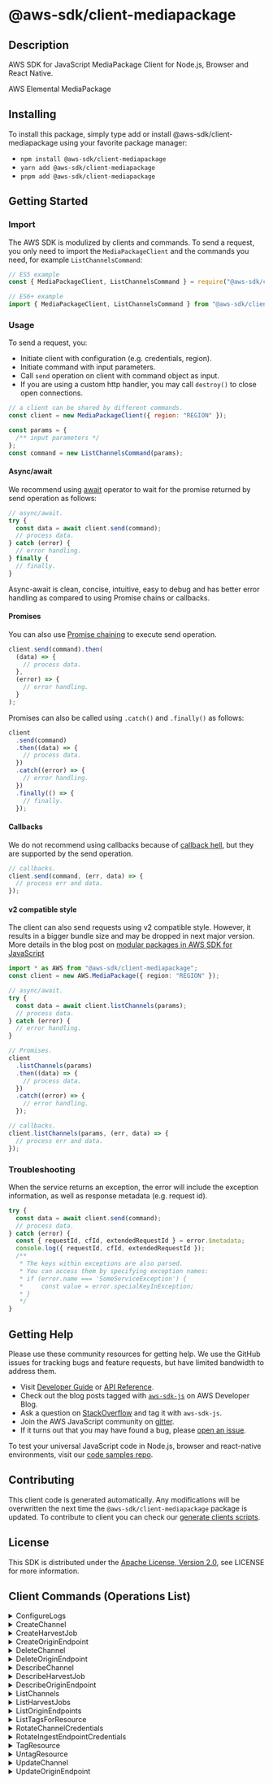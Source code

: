 <!-- generated file, do not edit directly -->

# @aws-sdk/client-mediapackage

## Description

AWS SDK for JavaScript MediaPackage Client for Node.js, Browser and React Native.

AWS Elemental MediaPackage

## Installing

To install this package, simply type add or install @aws-sdk/client-mediapackage
using your favorite package manager:

- `npm install @aws-sdk/client-mediapackage`
- `yarn add @aws-sdk/client-mediapackage`
- `pnpm add @aws-sdk/client-mediapackage`

## Getting Started

### Import

The AWS SDK is modulized by clients and commands.
To send a request, you only need to import the `MediaPackageClient` and
the commands you need, for example `ListChannelsCommand`:

```js
// ES5 example
const { MediaPackageClient, ListChannelsCommand } = require("@aws-sdk/client-mediapackage");
```

```ts
// ES6+ example
import { MediaPackageClient, ListChannelsCommand } from "@aws-sdk/client-mediapackage";
```

### Usage

To send a request, you:

- Initiate client with configuration (e.g. credentials, region).
- Initiate command with input parameters.
- Call `send` operation on client with command object as input.
- If you are using a custom http handler, you may call `destroy()` to close open connections.

```js
// a client can be shared by different commands.
const client = new MediaPackageClient({ region: "REGION" });

const params = {
  /** input parameters */
};
const command = new ListChannelsCommand(params);
```

#### Async/await

We recommend using [await](https://developer.mozilla.org/en-US/docs/Web/JavaScript/Reference/Operators/await)
operator to wait for the promise returned by send operation as follows:

```js
// async/await.
try {
  const data = await client.send(command);
  // process data.
} catch (error) {
  // error handling.
} finally {
  // finally.
}
```

Async-await is clean, concise, intuitive, easy to debug and has better error handling
as compared to using Promise chains or callbacks.

#### Promises

You can also use [Promise chaining](https://developer.mozilla.org/en-US/docs/Web/JavaScript/Guide/Using_promises#chaining)
to execute send operation.

```js
client.send(command).then(
  (data) => {
    // process data.
  },
  (error) => {
    // error handling.
  }
);
```

Promises can also be called using `.catch()` and `.finally()` as follows:

```js
client
  .send(command)
  .then((data) => {
    // process data.
  })
  .catch((error) => {
    // error handling.
  })
  .finally(() => {
    // finally.
  });
```

#### Callbacks

We do not recommend using callbacks because of [callback hell](http://callbackhell.com/),
but they are supported by the send operation.

```js
// callbacks.
client.send(command, (err, data) => {
  // process err and data.
});
```

#### v2 compatible style

The client can also send requests using v2 compatible style.
However, it results in a bigger bundle size and may be dropped in next major version. More details in the blog post
on [modular packages in AWS SDK for JavaScript](https://aws.amazon.com/blogs/developer/modular-packages-in-aws-sdk-for-javascript/)

```ts
import * as AWS from "@aws-sdk/client-mediapackage";
const client = new AWS.MediaPackage({ region: "REGION" });

// async/await.
try {
  const data = await client.listChannels(params);
  // process data.
} catch (error) {
  // error handling.
}

// Promises.
client
  .listChannels(params)
  .then((data) => {
    // process data.
  })
  .catch((error) => {
    // error handling.
  });

// callbacks.
client.listChannels(params, (err, data) => {
  // process err and data.
});
```

### Troubleshooting

When the service returns an exception, the error will include the exception information,
as well as response metadata (e.g. request id).

```js
try {
  const data = await client.send(command);
  // process data.
} catch (error) {
  const { requestId, cfId, extendedRequestId } = error.$metadata;
  console.log({ requestId, cfId, extendedRequestId });
  /**
   * The keys within exceptions are also parsed.
   * You can access them by specifying exception names:
   * if (error.name === 'SomeServiceException') {
   *     const value = error.specialKeyInException;
   * }
   */
}
```

## Getting Help

Please use these community resources for getting help.
We use the GitHub issues for tracking bugs and feature requests, but have limited bandwidth to address them.

- Visit [Developer Guide](https://docs.aws.amazon.com/sdk-for-javascript/v3/developer-guide/welcome.html)
  or [API Reference](https://docs.aws.amazon.com/AWSJavaScriptSDK/v3/latest/index.html).
- Check out the blog posts tagged with [`aws-sdk-js`](https://aws.amazon.com/blogs/developer/tag/aws-sdk-js/)
  on AWS Developer Blog.
- Ask a question on [StackOverflow](https://stackoverflow.com/questions/tagged/aws-sdk-js) and tag it with `aws-sdk-js`.
- Join the AWS JavaScript community on [gitter](https://gitter.im/aws/aws-sdk-js-v3).
- If it turns out that you may have found a bug, please [open an issue](https://github.com/aws/aws-sdk-js-v3/issues/new/choose).

To test your universal JavaScript code in Node.js, browser and react-native environments,
visit our [code samples repo](https://github.com/aws-samples/aws-sdk-js-tests).

## Contributing

This client code is generated automatically. Any modifications will be overwritten the next time the `@aws-sdk/client-mediapackage` package is updated.
To contribute to client you can check our [generate clients scripts](https://github.com/aws/aws-sdk-js-v3/tree/main/scripts/generate-clients).

## License

This SDK is distributed under the
[Apache License, Version 2.0](http://www.apache.org/licenses/LICENSE-2.0),
see LICENSE for more information.

## Client Commands (Operations List)

<details>
<summary>
ConfigureLogs
</summary>

[Command API Reference](https://docs.aws.amazon.com/AWSJavaScriptSDK/v3/latest/client/mediapackage/command/ConfigureLogsCommand/) / [Input](https://docs.aws.amazon.com/AWSJavaScriptSDK/v3/latest/Package/-aws-sdk-client-mediapackage/Interface/ConfigureLogsCommandInput/) / [Output](https://docs.aws.amazon.com/AWSJavaScriptSDK/v3/latest/Package/-aws-sdk-client-mediapackage/Interface/ConfigureLogsCommandOutput/)

</details>
<details>
<summary>
CreateChannel
</summary>

[Command API Reference](https://docs.aws.amazon.com/AWSJavaScriptSDK/v3/latest/client/mediapackage/command/CreateChannelCommand/) / [Input](https://docs.aws.amazon.com/AWSJavaScriptSDK/v3/latest/Package/-aws-sdk-client-mediapackage/Interface/CreateChannelCommandInput/) / [Output](https://docs.aws.amazon.com/AWSJavaScriptSDK/v3/latest/Package/-aws-sdk-client-mediapackage/Interface/CreateChannelCommandOutput/)

</details>
<details>
<summary>
CreateHarvestJob
</summary>

[Command API Reference](https://docs.aws.amazon.com/AWSJavaScriptSDK/v3/latest/client/mediapackage/command/CreateHarvestJobCommand/) / [Input](https://docs.aws.amazon.com/AWSJavaScriptSDK/v3/latest/Package/-aws-sdk-client-mediapackage/Interface/CreateHarvestJobCommandInput/) / [Output](https://docs.aws.amazon.com/AWSJavaScriptSDK/v3/latest/Package/-aws-sdk-client-mediapackage/Interface/CreateHarvestJobCommandOutput/)

</details>
<details>
<summary>
CreateOriginEndpoint
</summary>

[Command API Reference](https://docs.aws.amazon.com/AWSJavaScriptSDK/v3/latest/client/mediapackage/command/CreateOriginEndpointCommand/) / [Input](https://docs.aws.amazon.com/AWSJavaScriptSDK/v3/latest/Package/-aws-sdk-client-mediapackage/Interface/CreateOriginEndpointCommandInput/) / [Output](https://docs.aws.amazon.com/AWSJavaScriptSDK/v3/latest/Package/-aws-sdk-client-mediapackage/Interface/CreateOriginEndpointCommandOutput/)

</details>
<details>
<summary>
DeleteChannel
</summary>

[Command API Reference](https://docs.aws.amazon.com/AWSJavaScriptSDK/v3/latest/client/mediapackage/command/DeleteChannelCommand/) / [Input](https://docs.aws.amazon.com/AWSJavaScriptSDK/v3/latest/Package/-aws-sdk-client-mediapackage/Interface/DeleteChannelCommandInput/) / [Output](https://docs.aws.amazon.com/AWSJavaScriptSDK/v3/latest/Package/-aws-sdk-client-mediapackage/Interface/DeleteChannelCommandOutput/)

</details>
<details>
<summary>
DeleteOriginEndpoint
</summary>

[Command API Reference](https://docs.aws.amazon.com/AWSJavaScriptSDK/v3/latest/client/mediapackage/command/DeleteOriginEndpointCommand/) / [Input](https://docs.aws.amazon.com/AWSJavaScriptSDK/v3/latest/Package/-aws-sdk-client-mediapackage/Interface/DeleteOriginEndpointCommandInput/) / [Output](https://docs.aws.amazon.com/AWSJavaScriptSDK/v3/latest/Package/-aws-sdk-client-mediapackage/Interface/DeleteOriginEndpointCommandOutput/)

</details>
<details>
<summary>
DescribeChannel
</summary>

[Command API Reference](https://docs.aws.amazon.com/AWSJavaScriptSDK/v3/latest/client/mediapackage/command/DescribeChannelCommand/) / [Input](https://docs.aws.amazon.com/AWSJavaScriptSDK/v3/latest/Package/-aws-sdk-client-mediapackage/Interface/DescribeChannelCommandInput/) / [Output](https://docs.aws.amazon.com/AWSJavaScriptSDK/v3/latest/Package/-aws-sdk-client-mediapackage/Interface/DescribeChannelCommandOutput/)

</details>
<details>
<summary>
DescribeHarvestJob
</summary>

[Command API Reference](https://docs.aws.amazon.com/AWSJavaScriptSDK/v3/latest/client/mediapackage/command/DescribeHarvestJobCommand/) / [Input](https://docs.aws.amazon.com/AWSJavaScriptSDK/v3/latest/Package/-aws-sdk-client-mediapackage/Interface/DescribeHarvestJobCommandInput/) / [Output](https://docs.aws.amazon.com/AWSJavaScriptSDK/v3/latest/Package/-aws-sdk-client-mediapackage/Interface/DescribeHarvestJobCommandOutput/)

</details>
<details>
<summary>
DescribeOriginEndpoint
</summary>

[Command API Reference](https://docs.aws.amazon.com/AWSJavaScriptSDK/v3/latest/client/mediapackage/command/DescribeOriginEndpointCommand/) / [Input](https://docs.aws.amazon.com/AWSJavaScriptSDK/v3/latest/Package/-aws-sdk-client-mediapackage/Interface/DescribeOriginEndpointCommandInput/) / [Output](https://docs.aws.amazon.com/AWSJavaScriptSDK/v3/latest/Package/-aws-sdk-client-mediapackage/Interface/DescribeOriginEndpointCommandOutput/)

</details>
<details>
<summary>
ListChannels
</summary>

[Command API Reference](https://docs.aws.amazon.com/AWSJavaScriptSDK/v3/latest/client/mediapackage/command/ListChannelsCommand/) / [Input](https://docs.aws.amazon.com/AWSJavaScriptSDK/v3/latest/Package/-aws-sdk-client-mediapackage/Interface/ListChannelsCommandInput/) / [Output](https://docs.aws.amazon.com/AWSJavaScriptSDK/v3/latest/Package/-aws-sdk-client-mediapackage/Interface/ListChannelsCommandOutput/)

</details>
<details>
<summary>
ListHarvestJobs
</summary>

[Command API Reference](https://docs.aws.amazon.com/AWSJavaScriptSDK/v3/latest/client/mediapackage/command/ListHarvestJobsCommand/) / [Input](https://docs.aws.amazon.com/AWSJavaScriptSDK/v3/latest/Package/-aws-sdk-client-mediapackage/Interface/ListHarvestJobsCommandInput/) / [Output](https://docs.aws.amazon.com/AWSJavaScriptSDK/v3/latest/Package/-aws-sdk-client-mediapackage/Interface/ListHarvestJobsCommandOutput/)

</details>
<details>
<summary>
ListOriginEndpoints
</summary>

[Command API Reference](https://docs.aws.amazon.com/AWSJavaScriptSDK/v3/latest/client/mediapackage/command/ListOriginEndpointsCommand/) / [Input](https://docs.aws.amazon.com/AWSJavaScriptSDK/v3/latest/Package/-aws-sdk-client-mediapackage/Interface/ListOriginEndpointsCommandInput/) / [Output](https://docs.aws.amazon.com/AWSJavaScriptSDK/v3/latest/Package/-aws-sdk-client-mediapackage/Interface/ListOriginEndpointsCommandOutput/)

</details>
<details>
<summary>
ListTagsForResource
</summary>

[Command API Reference](https://docs.aws.amazon.com/AWSJavaScriptSDK/v3/latest/client/mediapackage/command/ListTagsForResourceCommand/) / [Input](https://docs.aws.amazon.com/AWSJavaScriptSDK/v3/latest/Package/-aws-sdk-client-mediapackage/Interface/ListTagsForResourceCommandInput/) / [Output](https://docs.aws.amazon.com/AWSJavaScriptSDK/v3/latest/Package/-aws-sdk-client-mediapackage/Interface/ListTagsForResourceCommandOutput/)

</details>
<details>
<summary>
RotateChannelCredentials
</summary>

[Command API Reference](https://docs.aws.amazon.com/AWSJavaScriptSDK/v3/latest/client/mediapackage/command/RotateChannelCredentialsCommand/) / [Input](https://docs.aws.amazon.com/AWSJavaScriptSDK/v3/latest/Package/-aws-sdk-client-mediapackage/Interface/RotateChannelCredentialsCommandInput/) / [Output](https://docs.aws.amazon.com/AWSJavaScriptSDK/v3/latest/Package/-aws-sdk-client-mediapackage/Interface/RotateChannelCredentialsCommandOutput/)

</details>
<details>
<summary>
RotateIngestEndpointCredentials
</summary>

[Command API Reference](https://docs.aws.amazon.com/AWSJavaScriptSDK/v3/latest/client/mediapackage/command/RotateIngestEndpointCredentialsCommand/) / [Input](https://docs.aws.amazon.com/AWSJavaScriptSDK/v3/latest/Package/-aws-sdk-client-mediapackage/Interface/RotateIngestEndpointCredentialsCommandInput/) / [Output](https://docs.aws.amazon.com/AWSJavaScriptSDK/v3/latest/Package/-aws-sdk-client-mediapackage/Interface/RotateIngestEndpointCredentialsCommandOutput/)

</details>
<details>
<summary>
TagResource
</summary>

[Command API Reference](https://docs.aws.amazon.com/AWSJavaScriptSDK/v3/latest/client/mediapackage/command/TagResourceCommand/) / [Input](https://docs.aws.amazon.com/AWSJavaScriptSDK/v3/latest/Package/-aws-sdk-client-mediapackage/Interface/TagResourceCommandInput/) / [Output](https://docs.aws.amazon.com/AWSJavaScriptSDK/v3/latest/Package/-aws-sdk-client-mediapackage/Interface/TagResourceCommandOutput/)

</details>
<details>
<summary>
UntagResource
</summary>

[Command API Reference](https://docs.aws.amazon.com/AWSJavaScriptSDK/v3/latest/client/mediapackage/command/UntagResourceCommand/) / [Input](https://docs.aws.amazon.com/AWSJavaScriptSDK/v3/latest/Package/-aws-sdk-client-mediapackage/Interface/UntagResourceCommandInput/) / [Output](https://docs.aws.amazon.com/AWSJavaScriptSDK/v3/latest/Package/-aws-sdk-client-mediapackage/Interface/UntagResourceCommandOutput/)

</details>
<details>
<summary>
UpdateChannel
</summary>

[Command API Reference](https://docs.aws.amazon.com/AWSJavaScriptSDK/v3/latest/client/mediapackage/command/UpdateChannelCommand/) / [Input](https://docs.aws.amazon.com/AWSJavaScriptSDK/v3/latest/Package/-aws-sdk-client-mediapackage/Interface/UpdateChannelCommandInput/) / [Output](https://docs.aws.amazon.com/AWSJavaScriptSDK/v3/latest/Package/-aws-sdk-client-mediapackage/Interface/UpdateChannelCommandOutput/)

</details>
<details>
<summary>
UpdateOriginEndpoint
</summary>

[Command API Reference](https://docs.aws.amazon.com/AWSJavaScriptSDK/v3/latest/client/mediapackage/command/UpdateOriginEndpointCommand/) / [Input](https://docs.aws.amazon.com/AWSJavaScriptSDK/v3/latest/Package/-aws-sdk-client-mediapackage/Interface/UpdateOriginEndpointCommandInput/) / [Output](https://docs.aws.amazon.com/AWSJavaScriptSDK/v3/latest/Package/-aws-sdk-client-mediapackage/Interface/UpdateOriginEndpointCommandOutput/)

</details>
